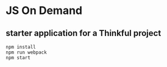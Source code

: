 # JS On Demand
## starter application for a Thinkful project

`npm install`    
`npm run webpack`    
`npm start`     


